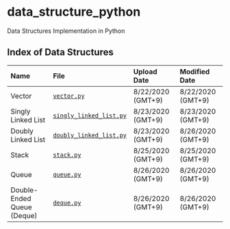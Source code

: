 # data_structure_python
Data Structures Implementation in Python

## Index of Data Structures
| **Name** | **File** | **Upload Date** | **Modified Date**
|:-------|:--------------------------------|:-----|:---------|
| Vector | [`vector.py`][vector]           | 8/22/2020 (GMT+9) | 8/22/2020 (GMT+9) |
| Singly Linked List | [`singly_linked_list.py`][sll]           | 8/23/2020 (GMT+9) | 8/23/2020 (GMT+9) |
| Doubly Linked List | [`doubly_linked_list.py`][dll]           | 8/23/2020 (GMT+9) | 8/26/2020 (GMT+9) |
| Stack | [`stack.py`][stack]           | 8/25/2020 (GMT+9) | 8/25/2020 (GMT+9) |
| Queue | [`queue.py`][queue]           | 8/26/2020 (GMT+9) | 8/26/2020 (GMT+9) |
| Double-Ended Queue (Deque) | [`deque.py`][deque]           | 8/26/2020 (GMT+9) | 8/26/2020 (GMT+9) |

<!---Reference Links-->
[vector]:../master/vector.py
[sll]:../master/singly_linked_list.py
[dll]:../master/doubly_linked_list.py
[stack]:../master/stack.py
[queue]:../master/queue.py
[deque]:../master/deque.py
